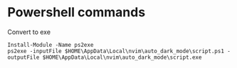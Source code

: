 # Powershell commands

Convert to exe

```pwsh
Install-Module -Name ps2exe
ps2exe -inputFile $HOME\AppData\Local\nvim\auto_dark_mode\script.ps1 -outputFile $HOME\AppData\Local\nvim\auto_dark_mode\script.exe

```
